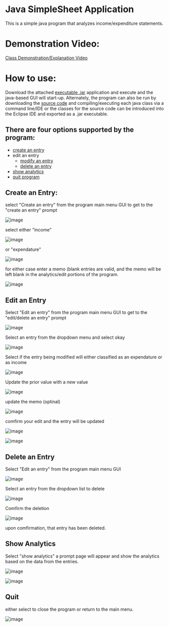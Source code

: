 # Java SimpleSheet Application
This is a simple java program that analyzes income/expenditure statements.

# Demonstration Video:
[Class Demonstration/Explanation Video](https://youtu.be/YisBk7Npusw)

# How to use:
Download the attached [executable .jar](https://github.com/Austin-Daigle/Java-SimpleSheet-Application/blob/main/SimpleSheet%20(Standard%20Version).jar) application and execute and the java-based GUI will start-up. Alternately, the program can also be run by downloading the [source code](https://github.com/Austin-Daigle/Java-SimpleSheet-Application/tree/main/SourceCode) and compiling/executing each java class via a command line/IDE or the classes for the source code can be introduced into the Eclipse IDE and exported as a .jar executable.


## There are four options supported by the program:
  * [create an entry](#create)
  * edit an entry
    * [modify an entry](#edit)
    * [delete an entry](#delete)
  * [show analytics](#analysis)
  * [quit program](#quit)
  

## <a id="create"></a> Create an Entry: 
  select "Create an entry" from the program main menu GUI to get to the "create an entry" prompt

![image](https://user-images.githubusercontent.com/100094056/193438730-2d65e629-249f-421c-ae45-da47e96a0701.png)

  select either "income"

![image](https://user-images.githubusercontent.com/100094056/193438750-c09046c8-eed7-453c-9a16-9df2de0f09f2.png)

or "expendature"

![image](https://user-images.githubusercontent.com/100094056/193438769-e15bbcaf-183f-48a6-a593-868154746b26.png)

for either case enter a memo (blank entries are valid, and the memo will be left blank in the analytics/edit portions of the program.

![image](https://user-images.githubusercontent.com/100094056/193438755-78e893c0-6672-4037-9435-59539151c8bb.png)

## <a id="edit"></a> Edit an Entry
Select "Edit an entry" from the program main menu GUI to get to the "edit/delete an entry" prompt

![image](https://user-images.githubusercontent.com/100094056/193439034-d2f5aaba-3ccc-43c5-a58c-c55e90fd3dc6.png)

Select an entry from the dropdown menu and select okay 

![image](https://user-images.githubusercontent.com/100094056/193439144-0d43ce19-9477-47ff-a89c-e90e554c6841.png)
 
Select if the entry being modified will either classified as an expendature or as income

![image](https://user-images.githubusercontent.com/100094056/193439247-a3100001-f50f-4fd1-a8ef-af03b2bb51c4.png)

Update the prior value with a new value

![image](https://user-images.githubusercontent.com/100094056/193439258-f89cb91c-f583-4612-98fc-a8d548b40184.png)

update the memo (optinal)

![image](https://user-images.githubusercontent.com/100094056/193439277-49c8699a-6bea-483b-b0db-212d629377e1.png)

comfirm your edit and the entry will be updated

![image](https://user-images.githubusercontent.com/100094056/193439307-9881fec6-06e5-45ee-a779-0a457acb6c92.png)

![image](https://user-images.githubusercontent.com/100094056/193439385-48028034-82c2-49e1-b177-88c8c7048a24.png)


## <a id="delete"></a> Delete an Entry
Select "Edit an entry" from the program main menu GUI

![image](https://user-images.githubusercontent.com/100094056/193439034-d2f5aaba-3ccc-43c5-a58c-c55e90fd3dc6.png)

Select an entry from the dropdown list to delete

![image](https://user-images.githubusercontent.com/100094056/193439432-f6c84b5e-8cbf-49f5-92d5-ceb6222016fb.png)

Comfirm the deletion

![image](https://user-images.githubusercontent.com/100094056/193439449-9fe4148d-bf9f-4c52-b4df-1e85f179861f.png)

upon comfirmation, that entry has been deleted.

##  <a id="analysis"></a>Show Analytics
Select "show analytics"
a prompt page will appear and show the analytics based on the data from the entries.

![image](https://user-images.githubusercontent.com/100094056/193439521-fedf59d7-461f-4744-8e70-86b406c50a61.png)

![image](https://user-images.githubusercontent.com/100094056/193439524-a71f7c97-56c3-4aa2-afa8-f847c6fcabc9.png)

## <a id="quit"></a> Quit
either select to close the program or return to the main menu.

![image](https://user-images.githubusercontent.com/100094056/193439815-7f85e0f3-d4ec-4377-b1f7-558edf8de443.png)
